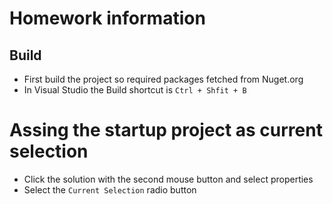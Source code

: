 # Homework information

## Build

* First build the project so required packages fetched from Nuget.org
* In Visual Studio the Build shortcut is `Ctrl + Shfit + B`

# Assing the startup project as current selection

* Click the solution with the second mouse button and select properties
* Select the `Current Selection` radio button